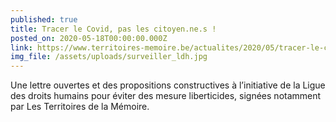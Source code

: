 ```yaml
---
published: true
title: Tracer le Covid, pas les citoyen.ne.s !
posted_on: 2020-05-18T00:00:00.000Z
link: https://www.territoires-memoire.be/actualites/2020/05/tracer-le-covid-pas-les-citoyen-ne-s/
img_file: /assets/uploads/surveiller_ldh.jpg
---
```

Une lettre ouvertes et des propositions constructives à l’initiative de la Ligue des droits humains pour éviter des mesure liberticides, signées notamment par Les Territoires de la Mémoire.
